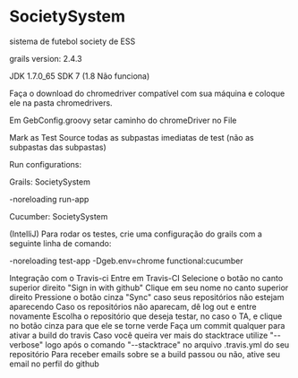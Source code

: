 # SocietySystem
sistema de futebol society de ESS

grails version: 2.4.3

JDK 1.7.0_65 SDK 7 (1.8 Não funciona)

Faça o download do chromedriver compatível com sua máquina e coloque ele na pasta chromedrivers.

Em GebConfig.groovy setar caminho do chromeDriver no File

Mark as Test Source todas as subpastas imediatas de test (não as subpastas das subpastas)

Run configurations:

Grails: SocietySystem

-noreloading run-app

Cucumber: SocietySystem

(IntelliJ) Para rodar os testes, crie uma configuração do grails com a seguinte linha de comando:

-noreloading test-app -Dgeb.env=chrome functional:cucumber

Integração com o Travis-ci 
Entre em Travis-CI 
Selecione o botão no canto superior direito "Sign in with github" 
Clique em seu nome no canto superior direito 
Pressione o botão cinza "Sync" caso seus repositórios não estejam aparecendo 
Caso os repositórios não aparecam, dê log out e entre novamente 
Escolha o repositório que deseja testar, no caso o TA, e clique no botão cinza para que ele se torne verde 
Faça um commit qualquer para ativar a build do travis 
Caso você queira ver mais do stacktrace utilize "--verbose" logo após o comando "--stacktrace" no arquivo .travis.yml do seu repositório 
Para receber emails sobre se a build passou ou não, ative seu email no perfil do github 
